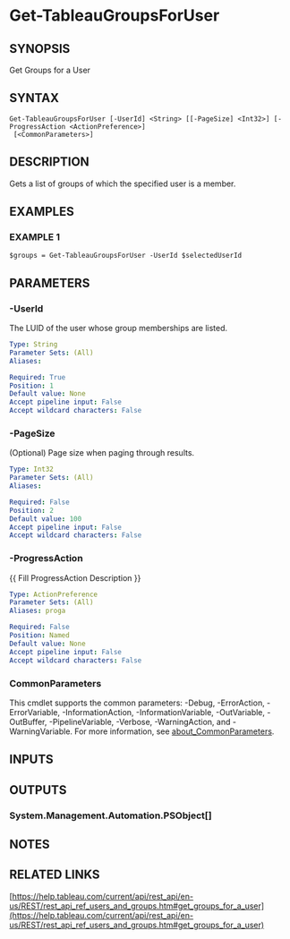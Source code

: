 # Get-TableauGroupsForUser

## SYNOPSIS
Get Groups for a User

## SYNTAX

```
Get-TableauGroupsForUser [-UserId] <String> [[-PageSize] <Int32>] [-ProgressAction <ActionPreference>]
 [<CommonParameters>]
```

## DESCRIPTION
Gets a list of groups of which the specified user is a member.

## EXAMPLES

### EXAMPLE 1
```
$groups = Get-TableauGroupsForUser -UserId $selectedUserId
```

## PARAMETERS

### -UserId
The LUID of the user whose group memberships are listed.

```yaml
Type: String
Parameter Sets: (All)
Aliases:

Required: True
Position: 1
Default value: None
Accept pipeline input: False
Accept wildcard characters: False
```

### -PageSize
(Optional) Page size when paging through results.

```yaml
Type: Int32
Parameter Sets: (All)
Aliases:

Required: False
Position: 2
Default value: 100
Accept pipeline input: False
Accept wildcard characters: False
```

### -ProgressAction
{{ Fill ProgressAction Description }}

```yaml
Type: ActionPreference
Parameter Sets: (All)
Aliases: proga

Required: False
Position: Named
Default value: None
Accept pipeline input: False
Accept wildcard characters: False
```

### CommonParameters
This cmdlet supports the common parameters: -Debug, -ErrorAction, -ErrorVariable, -InformationAction, -InformationVariable, -OutVariable, -OutBuffer, -PipelineVariable, -Verbose, -WarningAction, and -WarningVariable. For more information, see [about_CommonParameters](http://go.microsoft.com/fwlink/?LinkID=113216).

## INPUTS

## OUTPUTS

### System.Management.Automation.PSObject[]
## NOTES

## RELATED LINKS

[https://help.tableau.com/current/api/rest_api/en-us/REST/rest_api_ref_users_and_groups.htm#get_groups_for_a_user](https://help.tableau.com/current/api/rest_api/en-us/REST/rest_api_ref_users_and_groups.htm#get_groups_for_a_user)

